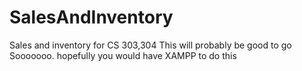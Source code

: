 # SalesAndInventory
Sales and inventory for CS 303,304
This will probably be good to go
Sooooooo. hopefully you would have XAMPP to do this
